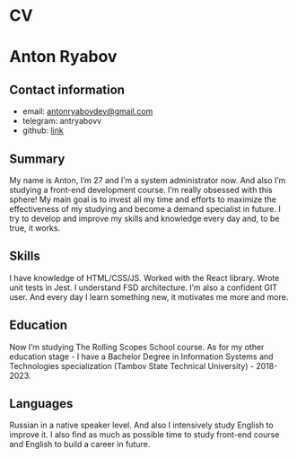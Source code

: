 # CV

# Anton Ryabov

## Contact information

- email: antonryabovdev@gmail.com
- telegram: antryabovv
- github: [link](https://github.com/antryabov)

## Summary

My name is Anton, I’m 27 and I’m a system administrator now. And also I’m studying a front-end development course. I’m really obsessed with this sphere! My main goal is to invest all my time and efforts to maximize the effectiveness of my studying and become a demand specialist in future. I try to develop and improve my skills and knowledge every day and, to be true, it works.

## Skills

I have knowledge of HTML/CSS/JS. Worked with the React library. Wrote unit tests in Jest. I understand FSD architecture. I’m also a confident GIT user. And every day I learn something new, it motivates me more and more.

## Education

Now I’m studying The Rolling Scopes School course.
As for my other education stage - I have a Bachelor Degree in Information Systems and Technologies specialization (Tambov State Technical University) - 2018-2023.

## Languages

Russian in a native speaker level. And also I intensively study English to improve it. I also find as much as possible time to study front-end course and English to build a career in future.
